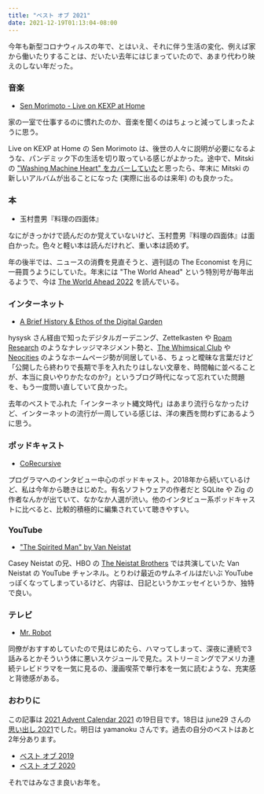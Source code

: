 ```yaml
---
title: "ベスト オブ 2021"
date: 2021-12-19T01:13:04-08:00
---
```


今年も新型コロナウィルスの年で、とはいえ、それに伴う生活の変化、例えば家から働いたりすることは、だいたい去年にはじまっていたので、あまり代わり映えのしない年だった。

### 音楽

* [Sen Morimoto - Live on KEXP at Home](https://www.youtube.com/watch?v=Q8v44RuAaZE&t=732s)

家の一室で仕事するのに慣れたのか、音楽を聞くのはちょっと減ってしまったように思う。

Live on KEXP at Home の Sen Morimoto は、後世の人々に説明が必要になるような、パンデミック下の生活を切り取っている感じがよかった。途中で、Mitski の ["Washing Machine Heart" をカバーしていた](https://www.youtube.com/watch?v=Q8v44RuAaZE&t=732s)と思ったら、年末に Mitski の新しいアルバムが出ることになった (実際に出るのは来年) のも良かった。

### 本

* 玉村豊男『料理の四面体』

なにがきっかけで読んだのか覚えていないけど、玉村豊男『料理の四面体』は面白かった。色々と軽い本は読んだけれど、重い本は読めず。

年の後半では、ニュースの消費を見直そうと、週刊誌の The Economist を月に一冊買うようにしていた。年末には "The World Ahead" という特別号が毎年出るようで、今は [The World Ahead 2022](https://www.economist.com/the-world-ahead-2022) を読んでいる。

### インターネット

* [A Brief History & Ethos of the Digital Garden](https://maggieappleton.com/garden-history)

hysysk さん経由で知ったデジタルガーデニング、Zettelkasten や [Roam Research](https://roamresearch.com/) のようなナレッジマネジメント勢と、[The Whimsical Club](https://whimsical.club/) や [Neocities](https://neocities.org/) のようなホームページ勢が同居している、ちょっと曖昧な言葉だけど「公開したら終わりで長期で手を入れたりはしない文章を、時間軸に並べることが、本当に良いやりかたなのか?」というブログ時代になって忘れていた問題を、もう一度問い直していて良かった。

去年のベストでふれた「インターネット縄文時代」はあまり流行らなかったけど、インターネットの流行が一周している感じは、洋の東西を問わずにあるように思う。

### ポッドキャスト

* [CoRecursive](https://corecursive.com/)

プログラマへのインタビュー中心のポッドキャスト。2018年から続いているけど、私は今年から聴きはじめた。有名ソフトウェアの作者だと SQLite や Zig の作者なんかが出ていて、なかなか人選が渋い。他のインタビュー系ポッドキャストに比べると、比較的積極的に編集されていて聴きやすい。

### YouTube

* ["The Spirited Man" by Van Neistat](https://www.youtube.com/user/VanNeistat)

Casey Neistat の兄、HBO の [The Neistat Brothers](https://www.imdb.com/title/tt1666727/) では共演していた Van Neistat の YouTube チャンネル。とりわけ最近のサムネイルはだいぶ YouTube っぽくなってしまっているけど、内容は、日記というかエッセイというか、独特で良い。

### テレビ

* [Mr. Robot](https://www.imdb.com/title/tt4158110/)

同僚がおすすめしていたので見はじめたら、ハマってしまって、深夜に連続で3話みるとかそういう体に悪いスケジュールで見た。ストリーミングでアメリカ連続テレビドラマを一気に見るの、漫画喫茶で単行本を一気に読むような、充実感と背徳感がある。

### おわりに

この記事は [2021 Advent Calendar 2021](https://adventar.org/calendars/6638) の19日目です。18日は june29 さんの[思い出し 2021](https://scrapbox.io/june29/%E6%80%9D%E3%81%84%E5%87%BA%E3%81%97_2021)でした。明日は yamanoku さんです。過去の自分のベストはあと2年分あります。

* [ベスト オブ 2019](https://blog.8-p.info/ja/2019/12/04/best-of-2019/)
* [ベスト オブ 2020](https://blog.8-p.info/ja/2020/12/08/best/)

それではみなさま良いお年を。
